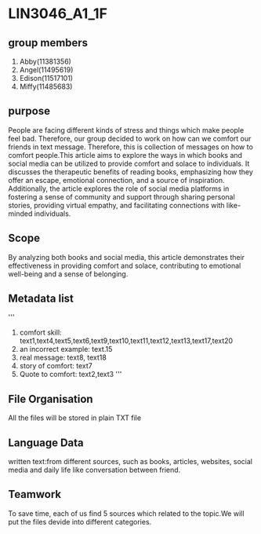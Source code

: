 # LIN3046_A1_1F

## group members
1. Abby(11381356)
2. Angel(11495619)
3. Edison(11517101)
4. Miffy(11485683)


## purpose

People are facing different kinds of stress and things which make people feel bad. Therefore, our group decided to work on how can we comfort our friends in text message. Therefore, this is collection of messages on how to comfort people.This article aims to explore the ways in which books and social media can be utilized to provide comfort and solace to individuals. It discusses the therapeutic benefits of reading books, emphasizing how they offer an escape, emotional connection, and a source of inspiration. Additionally, the article explores the role of social media platforms in fostering a sense of community and support through sharing personal stories, providing virtual empathy, and facilitating connections with like-minded individuals.

## Scope

By analyzing both books and social media, this article demonstrates their effectiveness in providing comfort and solace, contributing to emotional well-being and a sense of belonging.

## Metadata list
'''
1. comfort skill: text1,text4,text5,text6,text9,text10,text11,text12,text13,text17,text20
2. an incorrect example: text.15
3. real message: text8, text18
4. story of comfort: text7
5. Quote to comfort: text2,text3
'''

## File Organisation 

All the files will be stored in plain TXT file

## Language Data

written text:from different sources, such as books, articles, websites, social media and daily life like conversation between friend.

## Teamwork
To save time, each of us find 5 sources which related to the topic.We will put the files devide into different categories. 
